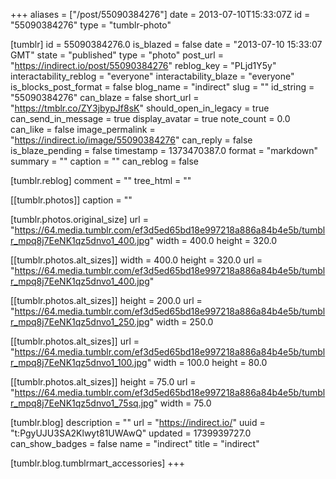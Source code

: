 +++
aliases = ["/post/55090384276"]
date = 2013-07-10T15:33:07Z
id = "55090384276"
type = "tumblr-photo"

[tumblr]
id = 55090384276.0
is_blazed = false
date = "2013-07-10 15:33:07 GMT"
state = "published"
type = "photo"
post_url = "https://indirect.io/post/55090384276"
reblog_key = "PLjd1Y5y"
interactability_reblog = "everyone"
interactability_blaze = "everyone"
is_blocks_post_format = false
blog_name = "indirect"
slug = ""
id_string = "55090384276"
can_blaze = false
short_url = "https://tmblr.co/ZY3jbypJf8sK"
should_open_in_legacy = true
can_send_in_message = true
display_avatar = true
note_count = 0.0
can_like = false
image_permalink = "https://indirect.io/image/55090384276"
can_reply = false
is_blaze_pending = false
timestamp = 1373470387.0
format = "markdown"
summary = ""
caption = ""
can_reblog = false

[tumblr.reblog]
comment = ""
tree_html = ""

[[tumblr.photos]]
caption = ""

[tumblr.photos.original_size]
url = "https://64.media.tumblr.com/ef3d5ed65bd18e997218a886a84b4e5b/tumblr_mpq8j7EeNK1qz5dnvo1_400.jpg"
width = 400.0
height = 320.0

[[tumblr.photos.alt_sizes]]
width = 400.0
height = 320.0
url = "https://64.media.tumblr.com/ef3d5ed65bd18e997218a886a84b4e5b/tumblr_mpq8j7EeNK1qz5dnvo1_400.jpg"

[[tumblr.photos.alt_sizes]]
height = 200.0
url = "https://64.media.tumblr.com/ef3d5ed65bd18e997218a886a84b4e5b/tumblr_mpq8j7EeNK1qz5dnvo1_250.jpg"
width = 250.0

[[tumblr.photos.alt_sizes]]
url = "https://64.media.tumblr.com/ef3d5ed65bd18e997218a886a84b4e5b/tumblr_mpq8j7EeNK1qz5dnvo1_100.jpg"
width = 100.0
height = 80.0

[[tumblr.photos.alt_sizes]]
height = 75.0
url = "https://64.media.tumblr.com/ef3d5ed65bd18e997218a886a84b4e5b/tumblr_mpq8j7EeNK1qz5dnvo1_75sq.jpg"
width = 75.0

[tumblr.blog]
description = ""
url = "https://indirect.io/"
uuid = "t:PgyUJU3SA2Klwyt81UWAwQ"
updated = 1739939727.0
can_show_badges = false
name = "indirect"
title = "indirect"

[tumblr.blog.tumblrmart_accessories]
+++
